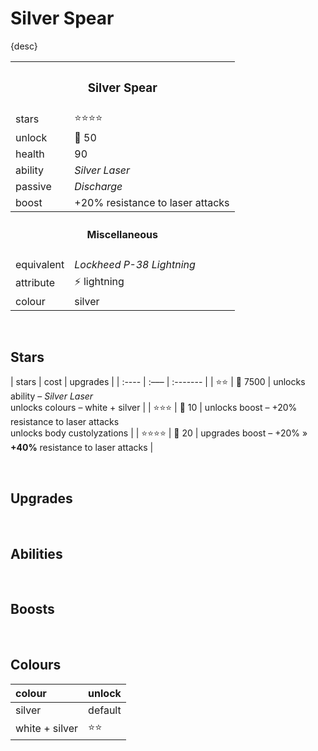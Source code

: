 # Silver Spear

{desc}


<table>
  <tr>
    <th colspan="2"> <h3> Silver Spear </h3> </th>
  </tr>
  <tr>
    <td> stars </td>
    <td> ⭐⭐⭐⭐ </td>
  </tr>
  <tr>
    <td> unlock </td>
    <td> 🔹 50 </td>
  </tr>
  <tr>
    <td> health </td>
    <td> 90 </td>
  </tr>
  <tr>
    <td> ability </td>
    <td> <em> Silver Laser </em> </td>
  </tr>
  <tr>
    <td> passive </td>
    <td> <em> Discharge </em> </td>
  </tr>
  <tr>
    <td> boost </td>
    <td> +20% resistance to laser attacks </td>
  </tr>
  <tr>
    <th colspan="2"> <h4> Miscellaneous </h4> </th>
  </tr>
  <tr>
    <td> equivalent </td>
    <td> <em> Lockheed P-38 Lightning </em> </td>
  </tr>
  <tr>
    <td> attribute </td>
    <td> ⚡️ lightning </td>
  </tr>
  <tr>
    <td> colour </td>
    <td> silver </td>
  </tr>
</table>

<br>

## Stars

| stars | cost | upgrades |
| :---- | :––– | :------- |
| ⭐⭐ | 🔸 7500 | unlocks ability – *Silver Laser* <br> unlocks colours – white + silver |
| ⭐⭐⭐ | 🔹 10 | unlocks boost – +20% resistance to laser attacks <br> unlocks body custolyzations |
| ⭐⭐⭐⭐ | 🔹 20 | upgrades boost – +20% » **+40%** resistance to laser attacks |

<br>

## Upgrades

<br>

## Abilities

<br>

## Boosts

<br>

## Colours

| colour | unlock |
| :----- | :----- |
| silver | default |
| white + silver | ⭐⭐ |
